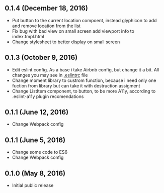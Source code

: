 ## 0.1.4 (December 18, 2016)
- Put button to the current location compoent, instead glyphicon to add and remove location from the list
- Fix bug with bad view on small screen add viewport info to index.tmpl.html
- Change stylesheet to better display on small screen

## 0.1.3 (October 9, 2016)
- Edit eslint config. As a base i take Airbnb config, but change it a bit. All changes you may see in [.eslintrc](https://github.com/moonbrv/react-favourite-locations/blob/master/.eslintrc) file
- Change moment library to custrom function, because i need only one fuction from library but can take it with destruction assigment
- Change ListItem component, to button, to be more A11y, according to .eslint-a11y plugin recomendations

## 0.1.1 (June 12, 2016)
- Change Webpack config

## 0.1.1 (June 5, 2016)
- Change some code to ES6
- Change Webpack config

## 0.1.0 (May 8, 2016)
- Initial public release
